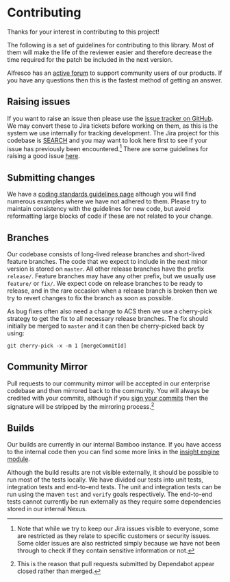 # Contributing

Thanks for your interest in contributing to this project!

The following is a set of guidelines for contributing to this library. Most of them will
make the life of the reviewer easier and therefore decrease the time required for the
patch be included in the next version.

Alfresco has an [active forum](http://community.alfresco.com/community/ecm) to support
community users of our products. If you have any questions then this is the fastest method
of getting an answer.

## Raising issues

If you want to raise an issue then please use the [issue tracker on GitHub](https://github.com/Alfresco/SearchServices/issues).
We may convert these to Jira tickets before working on them, as this is the system we use
internally for tracking development.  The Jira project for this codebase is [SEARCH](https://issues.alfresco.com/jira/projects/SEARCH/issues)
and you may want to look here first to see if your issue has previously been encountered.[^jiraaccess] 
There are some guidelines for raising a good issue [here](https://hub.alfresco.com/t5/alfresco-content-services-hub/reporting-an-issue/ba-p/289727).

[^jiraaccess]: Note that while we try to keep our Jira issues visible to everyone, some
are restricted as they relate to specific customers or security issues. Some older issues
are also restricted simply because we have not been through to check if they contain
sensitive information or not.

## Submitting changes

We have a [coding standards guidelines page](https://hub.alfresco.com/t5/alfresco-content-services-hub/coding-standards-for-alfresco-content-services/ba-p/290457)
although you will find numerous examples where we have not adhered to them.  Please try to
maintain consistency with the guidelines for new code, but avoid reformatting large
blocks of code if these are not related to your change.

## Branches

Our codebase consists of long-lived release branches and short-lived feature branches. The
code that we expect to include in the next minor version is stored on `master`.  All other
release branches have the prefix `release/`. Feature branches may have any other prefix,
but we usually use `feature/` or `fix/`. We expect code on release branches to be ready
to release, and in the rare occasion when a release branch is broken then we try to revert
changes to fix the branch as soon as possible.

As bug fixes often also need a change to ACS then we use a cherry-pick strategy to get the
fix to all necessary release branches.  The fix should initially be merged to `master` and
it can then be cherry-picked back by using:

```git cherry-pick -x -m 1 [mergeCommitId]```

## Community Mirror

Pull requests to our community mirror will be accepted in our enterprise codebase and then
mirrored back to the community.  You will always be credited with your commits, although if
you [sign your commits](https://git-scm.com/book/en/v2/Git-Tools-Signing-Your-Work) then the
signature will be stripped by the mirroring process.[^dependabot]

[^dependabot]: This is the reason that pull requests submitted by Dependabot appear closed
rather than merged.

## Builds

Our builds are currently in our internal Bamboo instance.  If you have access to the
internal code then you can find some more links in the [insight engine module](insight-engine/CONTRIBUTING.md).

Although the build results are not visible externally, it should be possible to run most of
the tests locally.  We have divided our tests into unit tests, integration tests and
end-to-end tests.  The unit and integration tests can be run using the maven `test` and
`verify` goals respectively.  The end-to-end tests cannot currently be run externally as
they require some dependencies stored in our internal Nexus.
